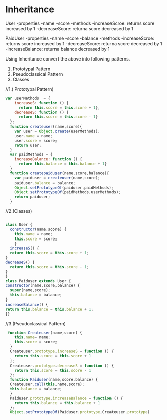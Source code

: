 # Inheritance

User
  -properties
    -name
    -score
  -methods
    -increaseScroe: returns score increased by 1
    -decreaseScore: returna score decreased by 1

PaidUser
  -properties
    -name
    -score
    -balance
  -methods
    -increaseScroe: returns score increased by 1
    -decreaseScore: returna score decreased by 1
    -increaseBalance: returna balance decreased by 1

Using Inheritance convert the above into following patterns.

1. Prototypal Pattern
2. Pseudoclassical Pattern
3. Classes

//1.( Prototypal Pattern)
```js
var userMethods  = {
    increaseS: function () {
      return this.score = this.score + 1},
    decreaseS: function () {
      return this.score = this.score - 1}
  };
  function createuser(name,score){
    var user = Object.create(userMethods);
    user.name = name;
    user.score = score;
    return user;
  }
  var paidMethods = {
    increaseBalance: function () {
      return this.balance = this.balance + 1}
  }
  function createpaiduser(name,score,balance){
    var paiduser = createuser(name,score);
    paiduser.balance = balance;
    Object.setPrototypeOf(paiduser,paidMethods);
    Object.setPrototypeOf(paidMethods,userMethods);
    return paiduser;
  }
  ```

//2.(Classes)
```js

class User {
  constructor(name,score) {
    this.name = name;
    this.score = score;
    }
  increaseS() {
  return this.score = this.score + 1;
}
decreaseS() {
  return this.score = this.score - 1;
}
}
class Paiduser extends User {
constructor(name,score,balance) {
  super(name,score);
  this.balance = balance;
}
increaseBalance() {
return this.balance = this.balance + 1;
}}

```  

//3.(Pseudoclassical Pattern)
```js
 function Createuser(name,score) {
    this.name= name;
    this.score = score;
  }
  Createuser.prototype.increaseS = function () { 
    return this.score = this.score + 1 
  };
  Createuser.prototype.decreaseS = function () { 
    return this.score = this.score - 1
  };
  function Paiduser(name,score,balance) {
  Createuser.call(this,name,score);
  this.balance = balance;
  }
  Paiduser.prototype.increaseBalance = function () { 
    return this.balance = this.balance + 1 
  };
  Object.setPrototypeOf(Paiduser.prototype,Createuser.prototype)  
  ```